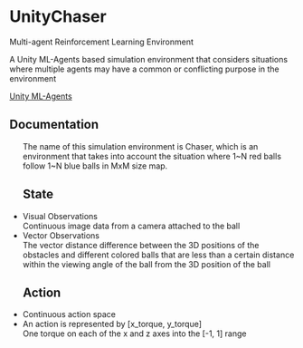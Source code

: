 # UnityChaser
Multi-agent Reinforcement Learning Environment

A Unity ML-Agents based simulation environment that considers situations where multiple agents may have a common or conflicting purpose in the environment

<a href="https://github.com/Unity-Technologies/ml-agents">Unity ML-Agents</a>

## Documentation
<ul>
  The name of this simulation environment is Chaser, which is an environment that takes into account the situation where 1~N red balls follow 1~N blue balls in MxM size map.
  

## State
<li>
Visual Observations
</li>
    Continuous image data from a camera attached to the ball
  
<li>
Vector Observations
</li>
    The vector distance difference between the 3D positions of the obstacles and different colored balls that are less than a certain distance within the viewing angle of the ball from the 3D position of the ball
  
  
  
## Action
<li>
Continuous action space
</li>
<li>
An action is represented by [x_torque, y_torque]
</li>
    One torque on each of the x and z axes into the [-1, 1] range
  
</ul>
